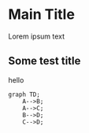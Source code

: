 # Main Title

Lorem ipsum text 

## Some test title

hello

```mermaid
graph TD;
    A-->B;
    A-->C;
    B-->D;
    C-->D;
```

